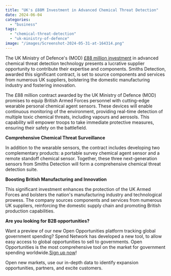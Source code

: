 ```yaml
---
title: "UK's £88M Investment in Advanced Chemical Threat Detection"
date: 2024-06-04
categories: 
  - "business"
tags: 
  - "chemical-threat-detection"
  - "uk-ministry-of-defence"
image: "/images/Screenshot-2024-05-31-at-164314.png"
---
```


The UK Ministry of Defence's (MOD) [£88 million investment](https://www.gov.uk/government/news/new-88-million-sensing-equipment-to-protect-uk-armed-forces) in advanced chemical threat detection technology presents a lucrative supplier opportunity to contribute their expertise and components. Smiths Detection, awarded this significant contract, is set to source components and services from numerous UK suppliers, bolstering the domestic manufacturing industry and fostering innovation.

The £88 million contract awarded by the UK Ministry of Defence (MOD) promises to equip British Armed Forces personnel with cutting-edge wearable personal chemical agent sensors. These devices will enable continuous monitoring of the environment, providing real-time detection of multiple toxic chemical threats, including vapours and aerosols. This capability will empower troops to take immediate protective measures, ensuring their safety on the battlefield.

**Comprehensive Chemical Threat Surveillance**

In addition to the wearable sensors, the contract includes developing two complementary products: a portable survey chemical agent sensor and a remote standoff chemical sensor. Together, these three next-generation sensors from Smiths Detection will form a comprehensive chemical threat detection suite.

**Boosting British Manufacturing and Innovation**

This significant investment enhances the protection of the UK Armed Forces and bolsters the nation's manufacturing industry and technological prowess. The company sources components and services from numerous UK suppliers, reinforcing the domestic supply chain and promoting British production capabilities.

**Are you looking for B2B opportunities?**

Want a preview of our new Open Opportunities platform tracking global government spending? Spend Network has developed a new tool, to allow easy access to global opportunities to sell to governments. Open Opportunities is the most comprehensive tool on the market for government spending worldwide.[Sign up now](https://www.openopps.com/)!

Open new markets, use our in-depth data to identify expansion opportunities, partners, and excite customers.
